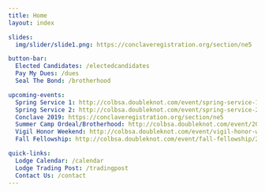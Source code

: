 ```yaml
---
title: Home
layout: index

slides:
  img/slider/slide1.png: https://conclaveregistration.org/section/ne5

button-bar:
  Elected Candidates: /electedcandidates
  Pay My Dues: /dues
  Seal The Bond: /brotherhood

upcoming-events:
  Spring Service 1: http://colbsa.doubleknot.com/event/spring-service-1/2380634
  Spring Service 2: http://colbsa.doubleknot.com/event/spring-service-2/2380635  
  Conclave 2019: https://conclaveregistration.org/section/ne5   
  Summer Camp Ordeal/Brotherhood: http://colbsa.doubleknot.com/event/2019-summer-camp/2483948
  Vigil Honor Weekend: http://colbsa.doubleknot.com/event/vigil-honor-weekend/2473278   
  Fall Fellowship: http://colbsa.doubleknot.com/event/fall-fellowship/2380637     

quick-links:
  Lodge Calendar: /calendar
  Lodge Trading Post: /tradingpost
  Contact Us: /contact
---
```

